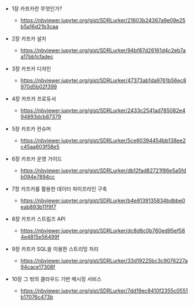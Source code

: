 * 1장 카프카란 무엇인가?
  - https://nbviewer.jupyter.org/gist/SDRLurker/21603b24367a9e09e25b5a16d21b3caa
  
* 2장 카프카 설치
  - https://nbviewer.jupyter.org/gist/SDRLurker/94bf87d26161d4c2eb7aa17bb1cfadec

* 3장 카프카 디자인
  - https://nbviewer.jupyter.org/gist/SDRLurker/47373ab1da9761b56ec8970d5b02f399

* 4장 카프카 프로듀서
  - https://nbviewer.jupyter.org/gist/SDRLurker/2433c2541ad785082e494893dcb87379

* 5장 카프카 컨슈머
  - https://nbviewer.jupyter.org/gist/SDRLurker/5ce60394454bb138ee2c45aa603f58e5
  
* 6장 카프카 운영 가이드
  - https://nbviewer.jupyter.org/gist/SDRLurker/db12fad82721f86e5a5fdb094e7894cc
  
* 7장 카프카를 활용한 데이터 파이프라인 구축
  - https://nbviewer.jupyter.org/gist/SDRLurker/b4e8139135834bdbbe0eab893b11f9f7

* 8장 카프카 스트림즈 API
  - https://nbviewer.jupyter.org/gist/SDRLurker/dc8d8c0b760ed95ef584e4815e56499f
  
* 9장 카프카 SQL을 이용한 스트리밍 처리
  - https://nbviewer.jupyter.org/gist/SDRLurker/33d19225bc3c9076227a94cace17308f
  
* 10장 그 밖의 클라우드 기반 메시징 서비스
  - https://nbviewer.jupyter.org/gist/SDRLurker/7dd19ec8410f2355c0551b17076c473b
